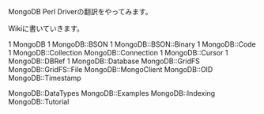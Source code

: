 MongoDB Perl Driverの翻訳をやってみます。

Wikiに書いていきます。

1 MongoDB
1 MongoDB::BSON
1 MongoDB::BSON::Binary
1 MongoDB::Code
1 MongoDB::Collection
MongoDB::Connection
1 MongoDB::Cursor
1 MongoDB::DBRef
1 MongoDB::Database
MongoDB::GridFS
MongoDB::GridFS::File
MongoDB::MongoClient
MongoDB::OID
MongoDB::Timestamp

MongoDB::DataTypes
MongoDB::Examples
MongoDB::Indexing
MongoDB::Tutorial
